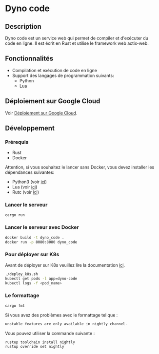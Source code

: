 # Dyno code

## Description

Dyno code est un service web qui permet de compiler et d'exécuter du code en ligne. Il est écrit en Rust et utilise le framework web actix-web.

## Fonctionnalités

- Compilation et exécution de code en ligne
- Support des langages de programmation suivants:
  - Python
  - Lua

## Déploiement sur Google Cloud

Voir [Déploiement sur Google Cloud](docs/google_cloud.md).

## Développement

### Prérequis

- Rust
- Docker

Attention, si vous souhaitez le lancer sans Docker, vous devez installer les dépendances suivantes:

- Python3 (voir [ici](https://www.python.org/downloads/))
- Lua (voir [ici](https://www.lua.org/download.html))
- Rutc (voir [ici](https://www.rust-lang.org/tools/install))

### Lancer le serveur

```bash
cargo run
```

### Lancer le serveur avec Docker

```bash
docker build -t dyno_code .
docker run -p 8080:8080 dyno_code
```	

### Pour déployer sur K8s

Avant de déployer sur K8s veuillez lire la documentation [ici](docs/google_cloud.md).

```bash
./deploy_k8s.sh
kubectl get pods -l app=dyno-code
kubectl logs -f <pod_name>
```

### Le formattage

```bash
cargo fmt
```

Si vous avez des problèmes avec le formattage tel que :
  
```bash
unstable features are only available in nightly channel.
```

Vous pouvez utiliser la commande suivante :

```bash
rustup toolchain install nightly
rustup override set nightly
```
